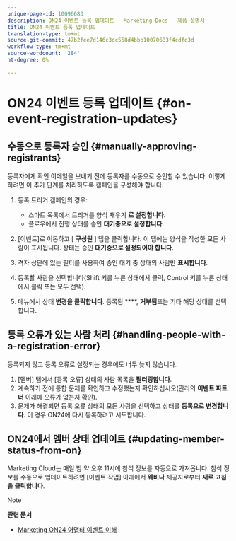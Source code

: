 ```yaml
---
unique-page-id: 10096683
description: ON24 이벤트 등록 업데이트 - Marketing Docs - 제품 설명서
title: ON24 이벤트 등록 업데이트
translation-type: tm+mt
source-git-commit: 47b2fee7d146c3dc558d4bbb10070683f4cdfd3d
workflow-type: tm+mt
source-wordcount: '284'
ht-degree: 0%

---
```



# ON24 이벤트 등록 업데이트 {#on-event-registration-updates}

## 수동으로 등록자 승인 {#manually-approving-registrants}

등록자에게 확인 이메일을 보내기 전에 등록자를 수동으로 승인할 수 있습니다. 이렇게 하려면 이 추가 단계를 처리하도록 캠페인을 구성해야 합니다.

1. 등록 트리거 캠페인의 경우:

   * 스마트 목록에서 트리거를 양식 채우기 **로 설정합니다**.
   * 플로우에서 진행 상태를 승인 **대기중으로 설정합니다**.

1. [이벤트]로 이동하고 [ **구성원** ] 탭을 클릭합니다. 이 탭에는 양식을 작성한 모든 사람이 표시됩니다. 상태는 승인 **대기중으로 설정되어야 합니다**.
1. 격자 상단에 있는 필터를 사용하여 승인 대기 중 상태의 사람만 **표시합니다**.
1. 등록할 사람을 선택합니다(Shift 키를 누른 상태에서 클릭, Control 키를 누른 상태에서 클릭 또는 모두 선택).
1. 메뉴에서 상태 **변경을 클릭합니다**. 등록됨 ****, **거부됨**&#x200B;또는 기타 해당 상태를 선택합니다.

## 등록 오류가 있는 사람 처리 {#handling-people-with-a-registration-error}

등록되지 않고 등록 오류로 설정되는 경우에도 너무 늦지 않습니다.

1. [멤버] 탭에서 [등록 오류] 상태의 사람 목록을 **필터링합니다**.
1. 계속하기 전에 통합 문제를 확인하고 수정했는지 확인하십시오(관리의 **이벤트 파트너** 아래에 오류가 없는지 확인).
1. 문제가 해결되면 등록 오류 상태의 모든 사람을 선택하고 상태를 **등록으로 변경합니다**. 이 경우 ON24에 다시 등록하려고 시도합니다.

## ON24에서 멤버 상태 업데이트 {#updating-member-status-from-on}

Marketing Cloud는 매일 밤 약 오후 11시에 참석 정보를 자동으로 가져옵니다. 참석 정보를 수동으로 업데이트하려면 [이벤트 작업] 아래에서 **웨비나** 제공자로부터 **새로 고침을 클릭합니다**.

>[!NOTE]
>
>**관련 문서**
>
>* [Marketing ON24 어댑터 이벤트 이해](understanding-marketo-on24-adapter-events.md)

>



